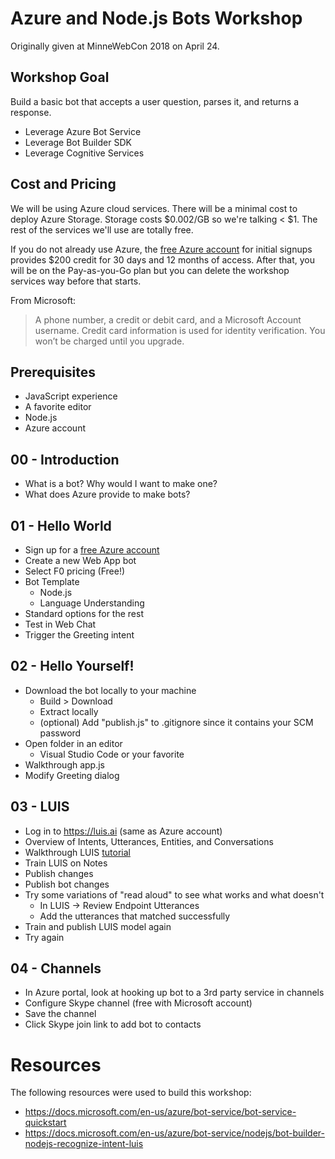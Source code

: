 # Azure and Node.js Bots Workshop

Originally given at MinneWebCon 2018 on April 24.

## Workshop Goal

Build a basic bot that accepts a user question, parses it, and returns a response.

- Leverage Azure Bot Service
- Leverage Bot Builder SDK
- Leverage Cognitive Services

## Cost and Pricing

We will be using Azure cloud services. There will be a minimal cost to deploy Azure Storage. Storage costs $0.002/GB so we're talking < $1. The rest of the services we'll use are totally free.

If you do not already use Azure, the [free Azure account](https://azure.microsoft.com/en-us/free/) for initial signups provides $200 credit for 30 days and 12 months of access. After that, you will be on the Pay-as-you-Go plan but you can delete the workshop services way before that starts.

From Microsoft:

> A phone number, a credit or debit card, and a Microsoft Account username. Credit card information is used for identity verification. You won’t be charged until you upgrade.

## Prerequisites

- JavaScript experience
- A favorite editor
- Node.js
- Azure account

## 00 - Introduction

- What is a bot? Why would I want to make one?
- What does Azure provide to make bots?

## 01 - Hello World

- Sign up for a [free Azure account](https://azure.microsoft.com/en-us/free/)
- Create a new Web App bot
- Select F0 pricing (Free!)
- Bot Template
  - Node.js
  - Language Understanding
- Standard options for the rest
- Test in Web Chat
- Trigger the Greeting intent

## 02 - Hello Yourself!

- Download the bot locally to your machine
  - Build > Download
  - Extract locally
  - (optional) Add "publish.js" to .gitignore since it contains your SCM password
- Open folder in an editor
  - Visual Studio Code or your favorite
- Walkthrough app.js
- Modify Greeting dialog

## 03 - LUIS

- Log in to https://luis.ai (same as Azure account)
- Overview of Intents, Utterances, Entities, and Conversations
- Walkthrough LUIS [tutorial](https://docs.microsoft.com/en-us/azure/bot-service/nodejs/bot-builder-nodejs-recognize-intent-luis)
- Train LUIS on Notes
- Publish changes
- Publish bot changes
- Try some variations of "read aloud" to see what works and what doesn't
  - In LUIS -> Review Endpoint Utterances
  - Add the utterances that matched successfully
- Train and publish LUIS model again
- Try again

## 04 - Channels

- In Azure portal, look at hooking up bot to a 3rd party service
  in channels
- Configure Skype channel (free with Microsoft account)
- Save the channel
- Click Skype join link to add bot to contacts

# Resources

The following resources were used to build this workshop:

- https://docs.microsoft.com/en-us/azure/bot-service/bot-service-quickstart
- https://docs.microsoft.com/en-us/azure/bot-service/nodejs/bot-builder-nodejs-recognize-intent-luis